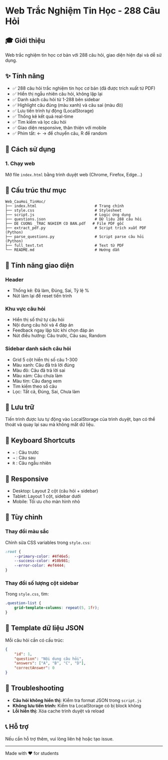 # Web Trắc Nghiệm Tin Học - 288 Câu Hỏi

## 🎓 Giới thiệu
Web trắc nghiệm tin học cơ bản với 288 câu hỏi, giao diện hiện đại và dễ sử dụng.

## ✨ Tính năng
- ✅ 288 câu hỏi trắc nghiệm tin học cơ bản (đã được trích xuất từ PDF)
- ✅ Hiển thị ngẫu nhiên câu hỏi, không lặp lại
- ✅ Danh sách câu hỏi từ 1-288 bên sidebar
- ✅ Highlight câu đúng (màu xanh) và câu sai (màu đỏ)
- ✅ Lưu tiến trình tự động (LocalStorage)
- ✅ Thống kê kết quả real-time
- ✅ Tìm kiếm và lọc câu hỏi
- ✅ Giao diện responsive, thân thiện với mobile
- ✅ Phím tắt: ← → để chuyển câu, R để random

## 🚀 Cách sử dụng

### 1. Chạy web
Mở file `index.html` bằng trình duyệt web (Chrome, Firefox, Edge...)

## 📁 Cấu trúc thư mục
```
Web_CauHoi_TinHoc/
├── index.html                          # Trang chính
├── style.css                           # Stylesheet
├── script.js                           # Logic ứng dụng
├── questions.json                      # Dữ liệu 288 câu hỏi
├── DE CUONG _TRAC NGHIEM CO BAN.pdf   # File PDF gốc
├── extract_pdf.py                      # Script trích xuất PDF (Python)
├── parse_questions.py                  # Script parse câu hỏi (Python)
├── full_text.txt                       # Text từ PDF
└── README.md                           # Hướng dẫn
```

## 🎨 Tính năng giao diện

### Header
- Thống kê: Đã làm, Đúng, Sai, Tỷ lệ %
- Nút làm lại để reset tiến trình

### Khu vực câu hỏi
- Hiển thị số thứ tự câu hỏi
- Nội dung câu hỏi và 4 đáp án
- Feedback ngay lập tức khi chọn đáp án
- Nút điều hướng: Câu trước, Câu sau, Random

### Sidebar danh sách câu hỏi
- Grid 5 cột hiển thị số câu 1-300
- Màu xanh: Câu đã trả lời đúng
- Màu đỏ: Câu đã trả lời sai
- Màu xám: Câu chưa làm
- Màu tím: Câu đang xem
- Tìm kiếm theo số câu
- Lọc: Tất cả, Đúng, Sai, Chưa làm

## 💾 Lưu trữ
Tiến trình được lưu tự động vào LocalStorage của trình duyệt, bạn có thể thoát và quay lại sau mà không mất dữ liệu.

## 🎯 Keyboard Shortcuts
- `←` : Câu trước
- `→` : Câu sau  
- `R` : Câu ngẫu nhiên

## 📱 Responsive
- Desktop: Layout 2 cột (câu hỏi + sidebar)
- Tablet: Layout 1 cột, sidebar dưới
- Mobile: Tối ưu cho màn hình nhỏ

## 🔧 Tùy chỉnh

### Thay đổi màu sắc
Chỉnh sửa CSS variables trong `style.css`:
```css
:root {
    --primary-color: #4f46e5;
    --success-color: #10b981;
    --error-color: #ef4444;
}
```

### Thay đổi số lượng cột sidebar
Trong `style.css`, tìm:
```css
.question-list {
    grid-template-columns: repeat(5, 1fr);
}
```

## 📝 Template dữ liệu JSON
Mỗi câu hỏi cần có cấu trúc:
```json
{
    "id": 1,
    "question": "Nội dung câu hỏi",
    "answers": ["A", "B", "C", "D"],
    "correctAnswer": 0
}
```

## 🐛 Troubleshooting
- **Câu hỏi không hiển thị:** Kiểm tra format JSON trong `script.js`
- **Không lưu tiến trình:** Kiểm tra LocalStorage có bị block không
- **Lỗi hiển thị:** Xóa cache trình duyệt và reload

## 📞 Hỗ trợ
Nếu cần hỗ trợ thêm, vui lòng liên hệ hoặc tạo issue.

---
Made with ❤️ for students
